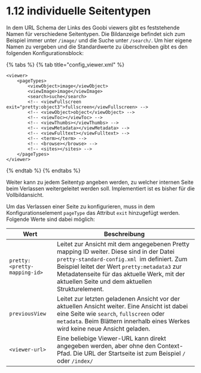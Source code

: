 # 1.12 individuelle Seitentypen

In dem URL Schema der Links des Goobi viewers gibt es feststehende Namen für verschiedene Seitentypen. Die Bildanzeige befindet sich zum Beispiel immer unter `/image/` und die Suche unter `/search/`. Um hier eigene Namen zu vergeben und die Standardwerte zu überschreiben gibt es den folgenden Konfigurationsblock:

{% tabs %}
{% tab title="config_viewer.xml" %}
```markup
<viewer>
    <pageTypes>
        <viewObject>image</viewObject>
        <viewImage>image</viewImage>
        <search>suche</search>
        <!-- <viewFullscreen exit="pretty:object3">fullscreen</viewFullscreen> -->
        <!-- <viewObject>object</viewObject> -->
        <!-- <viewToc></viewToc> -->
        <!-- <viewThumbs></viewThumbs> -->
        <!-- <viewMetadata></viewMetadata> -->
        <!-- <viewFulltext></viewFulltext> -->
        <!-- <term></term> -->
        <!-- <browse></browse> -->
        <!-- <sites></sites> -->
    </pageTypes>
</viewer>
```
{% endtab %}
{% endtabs %}

Weiter kann zu jedem Seitentyp angeben werden, zu welcher internen Seite beim Verlassen weitergeleitet werden soll. Implementiert ist es bisher für die Vollbildansicht.

Um das Verlassen einer Seite zu konfigurieren, muss in dem Konfigurationselement `pageType` das Attribut `exit` hinzugefügt werden. Folgende Werte sind dabei möglich:

| Wert                         | Beschreibung                                                                                                                                                                                                                                                                             |
| ---------------------------- | ---------------------------------------------------------------------------------------------------------------------------------------------------------------------------------------------------------------------------------------------------------------------------------------- |
| `pretty:<pretty-mapping-id>` | Leitet zur Ansicht mit dem angegebenen Pretty mapping ID weiter. Diese sind in der Datei `pretty-standard-config.xml `im definiert. Zum Beispiel leitet der Wert `pretty:metadata3` zur Metadatenseite für das aktuelle Werk, mit der aktuellen Seite und dem aktuellen Strukturelement. |
| `previousView`               | Leitet zur letzten geladenen Ansicht vor der aktuellen Ansicht weiter. Eine Ansicht ist dabei eine Seite wie `search`, `fullscreen` oder `metadata`. Beim Blättern innerhalb eines Werkes wird keine neue Ansicht geladen.                                                               |
| `<viewer-url>`               | Eine beliebige Viewer-URL kann direkt angegeben werden, aber ohne den Context-Pfad. Die URL der Startseite ist zum Beispiel `/` oder `/index/`                                                                                                                                           |
